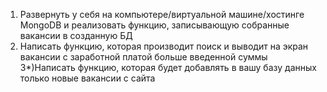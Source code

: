 1) Развернуть у себя на компьютере/виртуальной машине/хостинге MongoDB и реализовать функцию, записывающую собранные вакансии в созданную БД
2) Написать функцию, которая производит поиск и выводит на экран вакансии с заработной платой больше введенной суммы
3*)Написать функцию, которая будет добавлять в вашу базу данных только новые вакансии с сайта